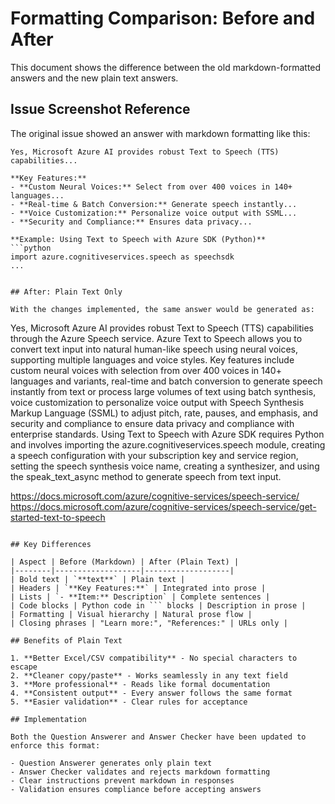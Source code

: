 # Formatting Comparison: Before and After

This document shows the difference between the old markdown-formatted answers and the new plain text answers.

## Issue Screenshot Reference

The original issue showed an answer with markdown formatting like this:

```
Yes, Microsoft Azure AI provides robust Text to Speech (TTS) capabilities...

**Key Features:**
- **Custom Neural Voices:** Select from over 400 voices in 140+ languages...
- **Real-time & Batch Conversion:** Generate speech instantly...
- **Voice Customization:** Personalize voice output with SSML...
- **Security and Compliance:** Ensures data privacy...

**Example: Using Text to Speech with Azure SDK (Python)**
```python
import azure.cognitiveservices.speech as speechsdk
...
```
```

## After: Plain Text Only

With the changes implemented, the same answer would be generated as:

```
Yes, Microsoft Azure AI provides robust Text to Speech (TTS) capabilities through the Azure Speech service. Azure Text to Speech allows you to convert text input into natural human-like speech using neural voices, supporting multiple languages and voice styles. Key features include custom neural voices with selection from over 400 voices in 140+ languages and variants, real-time and batch conversion to generate speech instantly from text or process large volumes of text using batch synthesis, voice customization to personalize voice output with Speech Synthesis Markup Language (SSML) to adjust pitch, rate, pauses, and emphasis, and security and compliance to ensure data privacy and compliance with enterprise standards. Using Text to Speech with Azure SDK requires Python and involves importing the azure.cognitiveservices.speech module, creating a speech configuration with your subscription key and service region, setting the speech synthesis voice name, creating a synthesizer, and using the speak_text_async method to generate speech from text input.

https://docs.microsoft.com/azure/cognitive-services/speech-service/
https://docs.microsoft.com/azure/cognitive-services/speech-service/get-started-text-to-speech
```

## Key Differences

| Aspect | Before (Markdown) | After (Plain Text) |
|--------|-------------------|-------------------|
| Bold text | `**text**` | Plain text |
| Headers | `**Key Features:**` | Integrated into prose |
| Lists | `- **Item:** Description` | Complete sentences |
| Code blocks | Python code in ``` blocks | Description in prose |
| Formatting | Visual hierarchy | Natural prose flow |
| Closing phrases | "Learn more:", "References:" | URLs only |

## Benefits of Plain Text

1. **Better Excel/CSV compatibility** - No special characters to escape
2. **Cleaner copy/paste** - Works seamlessly in any text field
3. **More professional** - Reads like formal documentation
4. **Consistent output** - Every answer follows the same format
5. **Easier validation** - Clear rules for acceptance

## Implementation

Both the Question Answerer and Answer Checker have been updated to enforce this format:

- Question Answerer generates only plain text
- Answer Checker validates and rejects markdown formatting
- Clear instructions prevent markdown in responses
- Validation ensures compliance before accepting answers
